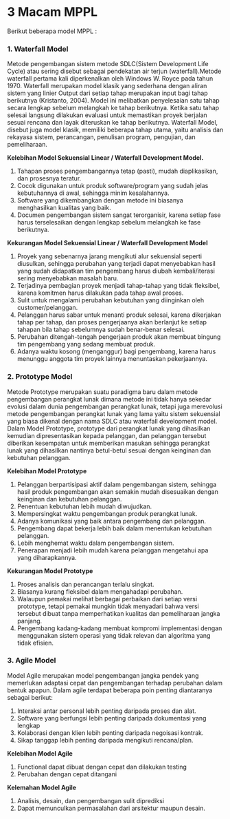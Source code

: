 # 3 Macam MPPL

Berikut beberapa model MPPL :

### 1. Waterfall Model
Metode pengembangan sistem metode SDLC(Sistem Development Life Cycle) atau sering disebut sebagai pendekatan air terjun (waterfall).Metode waterfall pertama kali diperkenalkan oleh Windows W. Royce pada tahun 1970. Waterfall merupakan model klasik yang sederhana dengan aliran sistem yang linier Output dari setiap tahap merupakan input bagi tahap berikutnya (Kristanto, 2004). Model ini melibatkan penyelesaian satu tahap secara lengkap sebelum melangkah ke tahap berikutnya. Ketika satu tahap selesai langsung dilakukan evaluasi untuk memastikan proyek berjalan sesuai rencana dan layak diteruskan ke tahap berikutnya. Waterfall Model, disebut juga model klasik, memiliki beberapa tahap utama, yaitu analisis dan rekayasa sistem, perancangan, penulisan program, pengujian, dan pemeliharaan.

**Kelebihan Model Sekuensial Linear / Waterfall Development Model.**

 1. Tahapan proses pengembangannya tetap (pasti), mudah diaplikasikan, dan prosesnya teratur.
 2. Cocok digunakan untuk produk software/program yang sudah jelas kebutuhannya di awal, sehingga minim kesalahannya.
 3. Software yang dikembangkan dengan metode ini biasanya menghasilkan kualitas yang baik.
 4. Documen pengembangan sistem sangat terorganisir, karena setiap fase harus terselesaikan dengan lengkap sebelum melangkah ke fase berikutnya.

**Kekurangan Model Sekuensial Linear / Waterfall Development Model**

 1. Proyek yang sebenarnya jarang mengikuti alur sekuensial seperti diusulkan, sehingga perubahan yang terjadi dapat menyebabkan hasil yang sudah didapatkan tim pengembang harus diubah kembali/iterasi sering menyebabkan masalah baru.
 2. Terjadinya pembagian proyek menjadi tahap-tahap yang tidak fleksibel, karena komitmen harus dilakukan pada tahap awal proses.
 3. Sulit untuk mengalami perubahan kebutuhan yang diinginkan oleh customer/pelanggan.
 4. Pelanggan harus sabar untuk menanti produk selesai, karena dikerjakan tahap per tahap, dan proses pengerjaanya akan berlanjut ke setiap tahapan bila tahap sebelumnya sudah benar-benar selesai.
 5. Perubahan ditengah-tengah pengerjaan produk akan membuat bingung tim pengembang yang sedang membuat produk.
 6. Adanya waktu kosong (menganggur) bagi pengembang, karena harus menunggu anggota tim proyek lainnya menuntaskan pekerjaannya.

### 2. Prototype Model 
Metode Prototype merupakan suatu paradigma baru dalam metode pengembangan perangkat lunak dimana metode ini tidak hanya sekedar evolusi dalam dunia pengembangan perangkat lunak, tetapi juga merevolusi metode pengembangan perangkat lunak yang lama yaitu sistem sekuensial yang biasa dikenal dengan nama SDLC atau waterfall development model. Dalam Model Prototype, prototype dari perangkat lunak yang dihasilkan kemudian dipresentasikan kepada pelanggan, dan pelanggan tersebut diberikan kesempatan untuk memberikan masukan sehingga perangkat lunak yang dihasilkan nantinya betul-betul sesuai dengan keinginan dan kebutuhan pelanggan.

**Kelebihan Model Prototype**

 1. Pelanggan berpartisipasi aktif dalam pengembangan sistem, sehingga hasil produk pengembangan akan semakin mudah disesuaikan dengan keinginan dan kebutuhan pelanggan.
 2. Penentuan kebutuhan lebih mudah diwujudkan.
 3. Mempersingkat waktu pengembangan produk perangkat lunak.
 4. Adanya komunikasi yang baik antara pengembang dan pelanggan.
 5. Pengembang dapat bekerja lebih baik dalam menentukan kebutuhan pelanggan.
 6. Lebih menghemat waktu dalam pengembangan sistem.
 7. Penerapan menjadi lebih mudah karena pelanggan mengetahui apa yang diharapkannya.

**Kekurangan Model Prototype**

 1. Proses analisis dan perancangan terlalu singkat.
 2. Biasanya kurang fleksibel dalam mengahadapi perubahan.
 3. Walaupun pemakai melihat berbagai perbaikan dari setiap versi prototype, tetapi pemakai mungkin tidak menyadari bahwa versi tersebut dibuat tanpa memperhatikan kualitas dan pemeliharaan jangka panjang.
 4. Pengembang kadang-kadang membuat kompromi implementasi dengan menggunakan sistem operasi yang tidak relevan dan algoritma yang tidak efisien.

### 3. Agile Model
Model Agile merupakan model pengembangan jangka pendek yang memerlukan adaptasi cepat dan pengembangan terhadap perubahan dalam bentuk apapun. Dalam agile terdapat beberapa poin penting diantaranya sebagai berikut:

 1. Interaksi antar personal lebih penting daripada proses dan alat.
 2. Software yang berfungsi lebih penting daripada dokumentasi yang lengkap
 3. Kolaborasi dengan klien lebih penting daripada negoisasi kontrak.
 4. Sikap tanggap lebih penting daripada mengikuti rencana/plan.

**Kelebihan Model Agile**

 1. Functional dapat dibuat dengan cepat dan dilakukan testing
 2. Perubahan dengan cepat ditangani

**Kelemahan Model Agile**

 1. Analisis, desain, dan pengembangan sulit diprediksi
 2. Dapat memunculkan permasalahan dari arsitektur maupun desain.
